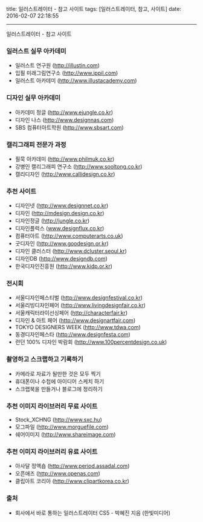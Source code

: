 title: 일러스트레이터 - 참고 사이트
tags: [일러스트레이터, 참고, 사이트]
date: 2016-02-07 22:18:55

---


일러스트레이터 - 참고 사이트

### 일러스트 실무 아카데미
* 일러스트 연구원 (http://illustin.com)
* 입필 미래그림연구소 (http://www.ippil.com)
* 일러스트 아카데미 (http://www.illustacademy.com)

### 디자인 실무 아카데미
* 아카데미 정글 (http://www.ejungle.co.kr)
* 디자인 나스 (http://www.designnas.com)
* SBS 컴퓨터아트학원 (http://www.sbsart.com)

### 캘리그래피 전문가 과정
* 필묵 아카데미 (http://www.philmuk.co.kr)
* 강병인 캘리그래피 연구소 (http://www.sooltong.co.kr)
* 캘리디자인 (http://www.callidesign.co.kr)

### 추천 사이트
* 디자인넷 (http://www.designnet.co.kr)
* 디자인 (http://mdesign.design.co.kr)
* 디자인정글 (http://jungle.co.kr)
* 디자인플럭스 (www.designflux.co.kr)
* 컴퓨터아트 (http://www.computerarts.co.uk)
* 굿디자인 (http://www.goodesign.or.kr)
* 디자인 클러스터 (http://www.dcluster.seoul.kr)
* 디자인DB (http://www.designdb.com)
* 한국디자인진흥원 (http://www.kidp.or.kr)

### 전시회
* 서울디자인페스티벌 (http://www.designfestival.co.kr)
* 서울리빙디자인페어 (http://www.livingdesignfair.co.kr)
* 서울캐릭터라이선싱페어 (http://characterfair.kr)
* 디자인 & 아트 페어 (http://www.designartfair.com)
* TOKYO DESIGNERS WEEK (http://www.tdwa.com)
* 동경디자인페스타  (http://www.designfesta.com)
* 런던 100% 디자인 박람회 (http://www.100percentdesign.co.uk)

### 촬영하고 스크랩하고 기록하기
* 카메라로 자료가 될만한 것은 모두 찍기
* 휴대폰이나 수첩에 아이디어 스케치 하기
* 스크랩북을 만들거나 블로그에 정리하기

### 추천 이미지 라이브러리 무료 사이트
* Stock_XCHNG (http://www.sxc.hu)
* 모그파일 (http://www.morguefile.com)
* 쉐어이미지 (http://www.shareimage.com)

### 추천 이미지 라이브러리 유료 사이트
* 아사달 정액숍 (http://www.period.assadal.com)
* 오픈애즈 (http://www.openas.com)
* 클립아트 코리아 (http://www.clipartkorea.co.kr)





### 출처
* 회사에서 바로 통하는 일러스트레이터 CS5 - 박혜진 지음 (한빛미디어)

